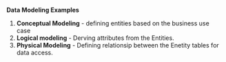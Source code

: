 **Data Modeling Examples**

1. **Conceptual Modeling** - defining entities based on the business use case
2. **Logical modeling** - Derving attributes from the Entities.
3. **Physical Modeling** - Defining relationsip between the Enetity tables for data access. 
